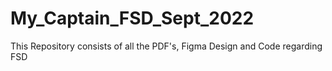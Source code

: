 # My_Captain_FSD_Sept_2022
This Repository consists of all the PDF's, Figma Design and Code regarding FSD

